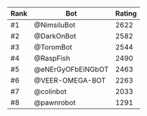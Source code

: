 Rank|Bot|Rating
---|---|---
#1|@NimsiluBot|2622
#2|@DarkOnBot|2582
#3|@ToromBot|2544
#4|@RaspFish|2490
#5|@eNErGyOFbEiNGbOT|2463
#6|@VEER-OMEGA-BOT|2263
#7|@colinbot|2033
#8|@pawnrobot|1291
